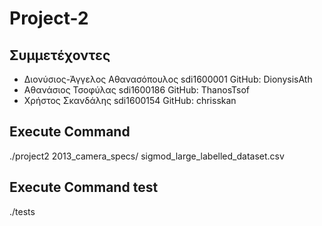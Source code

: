 # Project-2

## Συμμετέχοντες

* Διονύσιος-Άγγελος Αθανασόπουλος sdi1600001   GitHub: DionysisAth 
* Αθανάσιος Τσοφύλας sdi1600186                GitHub: ThanosTsof 
* Χρήστος Σκανδάλης sdi1600154                 GitHub: chrisskan 


## Execute Command
./project2 2013_camera_specs/ sigmod_large_labelled_dataset.csv

## Execute Command test
./tests